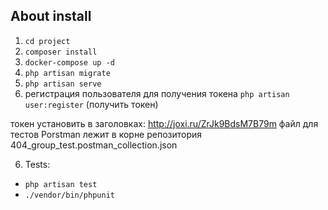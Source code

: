 ## About install 

1. `cd project`
1. `composer install`
2. `docker-compose up -d`
3. `php artisan migrate`
4. `php artisan serve`
5. регистрация пользователя для получения токена `php artisan user:register` (получить токен)

токен установить в заголовках: http://joxi.ru/ZrJk9BdsM7B79m
файл для тестов Porstman лежит в корне репозитория 404_group_test.postman_collection.json

6. Tests:
- `php artisan test`
- `./vendor/bin/phpunit` 
